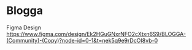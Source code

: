 # Blogga
Figma Design https://www.figma.com/design/Ek2HGuGNxrNFO2cXtxn6S9/BLOGGA-(Community)-(Copy)?node-id=0-1&t=nek5q9e9rDcOI8vb-0